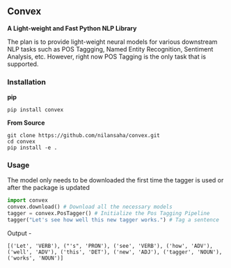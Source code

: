 ## Convex

**A Light-weight and Fast Python NLP Library**

The plan is to provide light-weight neural models for various downstream NLP tasks such as POS Taggging, Named Entity Recognition, Sentiment Analysis, etc. However, right now POS Tagging is the only task that is supported.

### Installation

**pip**

`pip install convex`

**From Source**

```
git clone https://github.com/nilansaha/convex.git
cd convex
pip install -e .
```

### Usage

The model only needs to be downloaded the first time the tagger is used or after the package is updated

```python
import convex
convex.download() # Download all the necessary models
tagger = convex.PosTagger() # Initialize the Pos Tagging Pipeline
tagger("Let's see how well this new tagger works.") # Tag a sentence
```

Output -

`[('Let', 'VERB'), ("'s", 'PRON'), ('see', 'VERB'), ('how', 'ADV'), ('well', 'ADV'), ('this', 'DET'), ('new', 'ADJ'), ('tagger', 'NOUN'), ('works', 'NOUN')]`





